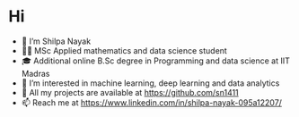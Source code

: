 # Hi
- 👋 I’m Shilpa Nayak
- 👩‍🎓 MSc Applied mathematics and data science student
- 🎓 Additional online B.Sc degree in Programming and data science at IIT Madras
- 👀 I’m interested in machine learning, deep learning and data analytics
- 📝 All my projects are available at https://github.com/sn1411
- 📫 Reach me at https://www.linkedin.com/in/shilpa-nayak-095a12207/

<!---
sn1411/sn1411 is a ✨ special ✨ repository because its `README.md` (this file) appears on your GitHub profile.
You can click the Preview link to take a look at your changes.
--->
